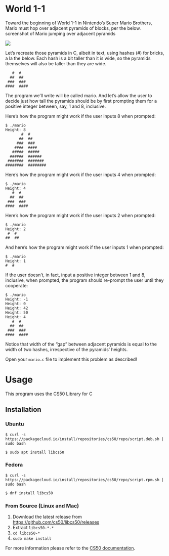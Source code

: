 # World 1-1
Toward the beginning of World 1-1 in Nintendo’s Super Mario Brothers, Mario must hop over adjacent pyramids of blocks, per the below.
screenshot of Mario jumping over adjacent pyramids

![](https://cs50.harvard.edu/x/2023/psets/1/mario/more/pyramids.png)

Let’s recreate those pyramids in C, albeit in text, using hashes (#) for bricks, a la the below. Each hash is a bit taller than it is wide, so the pyramids themselves will also be taller than they are wide.

```
   #  #
  ##  ##
 ###  ###
####  #### 
```
The program we’ll write will be called mario. And let’s allow the user to decide just how tall the pyramids should be by first prompting them for a positive integer between, say, 1 and 8, inclusive.

Here’s how the program might work if the user inputs 8 when prompted:

```
$ ./mario
Height: 8
       #  #
      ##  ##
     ###  ###
    ####  ####
   #####  #####
  ######  ######
 #######  #######
########  ########
```

Here’s how the program might work if the user inputs 4 when prompted:

```
$ ./mario
Height: 4
   #  #
  ##  ##
 ###  ###
####  ####
```
Here’s how the program might work if the user inputs 2 when prompted:

```
$ ./mario
Height: 2
 #  #
##  ##
```
And here’s how the program might work if the user inputs 1 when prompted:

```
$ ./mario
Height: 1
#  #
```
If the user doesn’t, in fact, input a positive integer between 1 and 8, inclusive, when prompted, the program should re-prompt the user until they cooperate:

```
$ ./mario
Height: -1
Height: 0
Height: 42
Height: 50
Height: 4
   #  #
  ##  ##
 ###  ###
####  ####
```
Notice that width of the “gap” between adjacent pyramids is equal to the width of two hashes, irrespective of the pyramids’ heights.

Open your `mario.c` file to implement this problem as described!

# Usage 

This program uses the CS50 Library for C

## Installation 

### Ubuntu 

`$ curl -s https://packagecloud.io/install/repositories/cs50/repo/script.deb.sh | sudo bash`

`$ sudo apt install libcs50`

### Fedora

`$ curl -s https://packagecloud.io/install/repositories/cs50/repo/script.rpm.sh | sudo bash`

`$ dnf install libcs50`

### From Source (Linux and Mac)

1. Download the latest release from https://github.com/cs50/libcs50/releases
2. Extract `libcs50-*.*`
3. `cd libcs50-*`
4. `sudo make install`


For more information please refer to the [CS50 documentation](https://cs50.readthedocs.io/libraries/cs50/c/).

